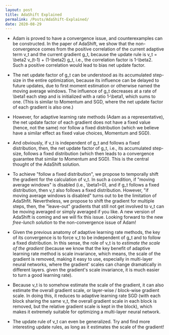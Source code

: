 ```yaml
---
layout: post
title: AdaShift Explained
permalink: /Posts/AdaShift-Explained/
date: 2020-08-29
---
```


- Adam is proved to have a convergence issue, and counterexamples can be constructed. In the paper of AdaShift, we show that the non-convergence comes from the positive correlation of the current adaptive term v_t and the current gradient g_t, because the update rule is v_t = \beta2 v_(t-1) + (1-\beta2) g_t, i.e., the correlation factor is 1-\beta2. Such a positive correlation would lead to bias net update factor. 

- The net update factor of g_t can be understood as its accumulated step-size in the entire optimization, because its influence can be delayed to future updates, due to first moment estimation or otherwise named the moving average windows. The influence of g_t decreases at a rate of \beta1 each step and is initialized with a ratio 1-\beta1, which sums to one. (This is similar to Momentum and SGD, where the net update factor of each gradient is also one.)

- However, for adaptive learning rate methods (Adam as a representative), the net update factor of each gradient does not have a fixed value (hence, not the same) nor follow a fixed distribution (which we believe have a similar effect as fixed value choices, Momentum and SGD). 

- And obviously, if v_t is independent of g_t and follows a fixed distribution, then, the net update factor of g_t, i.e., its accumulated step-size, follows a fixed distribution (which then leads to a convergence guarantee that similar to Momentum and SGD). This is the central thought of the AdaShift solution. 

- To achieve "follow a fixed distribution", we propose to temporally shift the gradient for the calculation of v_t. In such a condition, if "moving average windows" is disabled (i.e., \beta1=0), and if g_t follows a fixed distribution, then v_t also follows a fixed distribution. However, "if moving average windows is disabled" turns out to be the limitation of AdaShfit. Nevertheless, we propose to shift the gradient for multiple steps, then, the "leave-out" gradients that still not get involved to v_t can be moving averaged or simply averaged if you like. A new version of AdaShift is coming and we will fix this issue. Looking forward to the new *free-lunch solution* to the non-convergence issue of Adam! 

- Given the previous anatomy of adaptive learning rate methods, the key of its convergence is to force v_t to be independent of g_t and to follow a fixed distribution. In this sense, the role of v_t is to *estimate the scale of the gradient* (because we know that the key benefit of adaptive learning rate method is scale invariance, which means, the scale of the gradient is removed, making it easy to use, especially in multi-layer neural networks, where the gradient' scales can change dramatically in different layers. given the gradient's scale invariance, it is much easier to turn a good learning rate). 

- Because v_t is to somehow estimate the scale of the gradient, it can also estimate the overall gradient scale, or layer-wise / block-wise gradient scale. In doing this, it reduces to adaptive learning rate SGD (with each block sharing the same v_t, the overall gradient scale in each block is removed, but the relative gradient scale is kept in the block), which makes it extremely suitable for optimizing a multi-layer neural network. 

- The update rule of v_t can even be generalized. Try and find more interesting update rules, as long as it estimates the scale of the gradient!